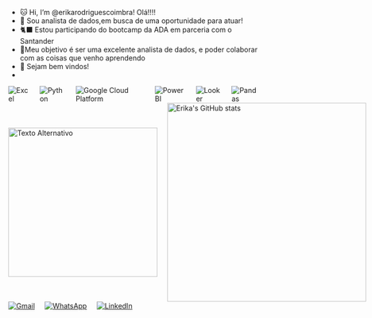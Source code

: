 - 🐱 Hi, I’m @erikarodriguescoimbra! Olá!!!! 
- 🌻 Sou analista de dados,em busca de uma oportunidade para atuar!
- 🐈‍⬛ Estou participando do bootcamp da ADA em parceria com o Santander 
- 🪻Meu objetivo é ser uma excelente analista de dados, e poder colaborar com as coisas que venho aprendendo
- 🌈 Sejam bem vindos!
- 
<div style="display: flex; align-items: center;">
  <img src="https://img.shields.io/badge/Excel-217346?style=for-the-badge&logo=microsoft-excel&logoColor=white" alt="Excel" style="margin-right: 20px;">
  <img src="https://img.shields.io/badge/Python-3776AB?style=for-the-badge&logo=python&logoColor=white" alt="Python" style="margin-right: 20px;">
  <img src="https://img.shields.io/badge/Google_Cloud-4285F4?style=for-the-badge&logo=google-cloud&logoColor=white" alt="Google Cloud Platform" style="margin-right: 20px;">
  <img src="https://img.shields.io/badge/Power_BI-F2C811?style=for-the-badge&logo=power-bi&logoColor=white" alt="Power BI" style="margin-right: 20px;">
  <img src="https://img.shields.io/badge/Looker-15A0C8?style=for-the-badge&logo=looker&logoColor=white" alt="Looker" style="margin-right: 20px;">
  <img src="https://img.shields.io/badge/pandas-150458?style=for-the-badge&logo=pandas&logoColor=white" alt="Pandas">
</div>


<div style="display: flex; align-items: center;">
  <img src="https://media.giphy.com/media/S78nyiYj5o78x57iLL/giphy.gif" alt="Texto Alternativo" width="300" style="margin-right: 20px;">
  <img src="https://github-readme-stats.vercel.app/api?username=erikarodriguescoimbra&show_icons=true&theme=radical" alt="Erika's GitHub stats" width="400">
</div>

<div style="display: flex; align-items: center;">
  <a href="mailto:erika.c.r.coimbra@gmail.com">
    <img src="https://img.shields.io/badge/Gmail-D14836?style=for-the-badge&logo=gmail&logoColor=white" alt="Gmail" style="margin-right: 20px;">
  </a>
  <a href="https://api.whatsapp.com/send?phone=61996056809">
    <img src="https://img.shields.io/badge/WhatsApp-25D366?style=for-the-badge&logo=whatsapp&logoColor=white" alt="WhatsApp" style="margin-right: 20px;">
  </a>
  <a href="https://www.linkedin.com/in/erika-costa-rodrigues-coimbra/">
    <img src="https://img.shields.io/badge/LinkedIn-0077B5?style=for-the-badge&logo=linkedin&logoColor=white" alt="LinkedIn">
  </a>
</div>

